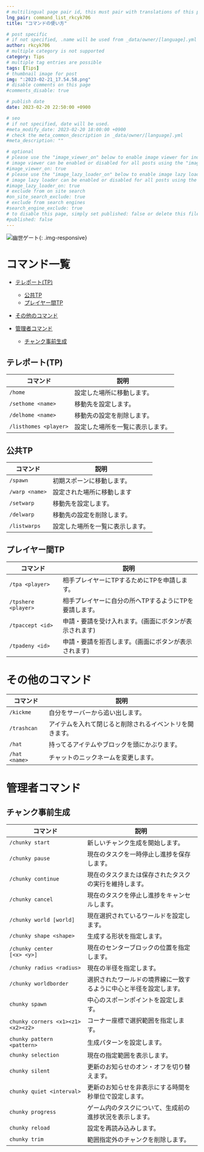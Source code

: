 ```yaml
---
# multilingual page pair id, this must pair with translations of this page. (This name must be unique)
lng_pair: command_list_rkcyk706
title: "コマンドの使い方"

# post specific
# if not specified, .name will be used from _data/owner/[language].yml
author: rkcyk706
# multiple category is not supported
category: Tips
# multiple tag entries are possible
tags: [Tips]
# thumbnail image for post
img: ":2023-02-21_17.54.58.png"
# disable comments on this page
#comments_disable: true

# publish date
date: 2023-02-20 22:50:00 +0900

# seo
# if not specified, date will be used.
#meta_modify_date: 2023-02-20 18:00:00 +0900
# check the meta_common_description in _data/owner/[language].yml
#meta_description: ""

# optional
# please use the "image_viewer_on" below to enable image viewer for individual pages or posts (_posts/ or [language]/_posts folders).
# image viewer can be enabled or disabled for all posts using the "image_viewer_posts: true" setting in _data/conf/main.yml.
#image_viewer_on: true
# please use the "image_lazy_loader_on" below to enable image lazy loader for individual pages or posts (_posts/ or [language]/_posts folders).
# image lazy loader can be enabled or disabled for all posts using the "image_lazy_loader_posts: true" setting in _data/conf/main.yml.
#image_lazy_loader_on: true
# exclude from on site search
#on_site_search_exclude: true
# exclude from search engines
#search_engine_exclude: true
# to disable this page, simply set published: false or delete this file
#published: false
---
```


![幽世ゲート](https://muscari.f5.si/blog/assets/img/posts/2023-02-21_17.54.58.png "幽世ゲート"){: .img-responsive}

# コマンド一覧

- [テレポート(TP)](#tp)
  
  - [公共TP](#public_tp)
  - [プレイヤー間TP](#player_tp)

- [その他のコマンド](#misc_command)

- [管理者コマンド](#admin_command)
  
  - [チャンク事前生成](#chunk_pregen)

## テレポート(TP) <a id="tp"></a>

| コマンド                  | 説明               |
| --------------------- | ---------------- |
| `/home`               | 設定した場所に移動します。    |
| `/sethome <name>`     | 移動先を設定します。       |
| `/delhome <name>`     | 移動先の設定を削除します。    |
| `/listhomes <player>` | 設定した場所を一覧に表示します。 |

## 公共TP <a id="public_tp"></a>

| コマンド           | 説明               |
| -------------- | ---------------- |
| `/spawn`       | 初期スポーンに移動します。    |
| `/warp <name>` | 設定された場所に移動します    |
| `/setwarp`     | 移動先を設定します。       |
| `/delwarp`     | 移動先の設定を削除します。    |
| `/listwarps`   | 設定した場所を一覧に表示します。 |

## プレイヤー間TP <a id="player_tp"></a>

| コマンド                | 説明                            |
| ------------------- | ----------------------------- |
| `/tpa <player>`     | 相手プレイヤーにTPするためにTPを申請します。      |
| `/tpshere <player>` | 相手プレイヤーに自分の所へTPするようにTPを要請します。 |
| `/tpaccept <id>`    | 申請・要請を受け入れます。(画面にボタンが表示されます)  |
| `/tpadeny <id>`     | 申請・要請を拒否します。(画面にボタンが表示されます)   |

# その他のコマンド <a id="misc_command"></a>

| コマンド          | 説明                           |
| ------------- | ---------------------------- |
| `/kickme`     | 自分をサーバーから追い出します。             |
| `/trashcan`   | アイテムを入れて閉じると削除されるイベントリを開きます。 |
| `/hat`        | 持ってるアイテムやブロックを頭にかぶります。       |
| `/hat <name>` | チャットのニックネームを変更します。           |

# 管理者コマンド <a id="admin_command"></a>

## チャンク事前生成 <a id="chunk_pregen"></a>

| コマンド                              | 説明                                |
| --------------------------------- | --------------------------------- |
| `/chunky start`                   | 新しいチャンク生成を開始します。                  |
| `/chunky pause`                   | 現在のタスクを一時停止し進捗を保存します。             |
| `/chunky continue`                | 現在のタスクまたは保存されたタスクの実行を維持します。       |
| `/chunky cancel`                  | 現在のタスクを停止し進捗をキャンセルします。            |
| `/chunky world [world]`           | 現在選択されているワールドを設定します。              |
| `/chunky shape <shape>`           | 生成する形状を指定します。                     |
| `/chunky center [<x> <y>]`        | 現在のセンターブロックの位置を指定します。             |
| `/chunky radius <radius>`         | 現在の半径を指定します。                      |
| `/chunky worldborder`             | 選択されたワールドの境界線に一致するように中心と半径を設定します。 |
| `chunky spawn`                    | 中心のスポーンポイントを設定します。                |
| `chunky corners <x1><z1><x2><z2>` | コーナー座標で選択範囲を指定します。                |
| `chunky pattern <pattern>`        | 生成パターンを設定します。                     |
| `chunky selection`                | 現在の指定範囲を表示します。                    |
| `chunky silent`                   | 更新のお知らせのオン・オフを切り替えます。             |
| `chunky quiet <interval>`         | 更新のお知らせを非表示にする時間を秒単位で設定します。       |
| `chunky progress`                 | ゲーム内のタスクについて、生成前の進捗状況を表示します。      |
| `chunky reload`                   | 設定を再読み込みします。                      |
| `chunky trim`                     | 範囲指定外のチャンクを削除します。                 |
